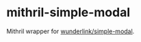 # mithril-simple-modal

Mithril wrapper for [wunderlink/simple-modal](https://github.com/wunderlink/simple-modal).
